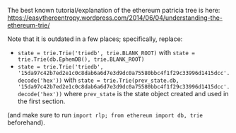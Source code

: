 <!-- TITLE: [English] Patricia Tree -->

The best known tutorial/explanation of the ethereum patricia tree is here:
https://easythereentropy.wordpress.com/2014/06/04/understanding-the-ethereum-trie/

Note that it is outdated in a few places; specifically, replace:

* `state = trie.Trie('triedb', trie.BLANK_ROOT)` with `state = trie.Trie(db.EphemDB(), trie.BLANK_ROOT)`
* `state = trie.Trie('triedb', '15da97c42b7ed2e1c0c8dab6a6d7e3d9dc0a75580bbc4f1f29c33996d1415dcc'.decode('hex'))` with `state = trie.Trie(prev_state.db, '15da97c42b7ed2e1c0c8dab6a6d7e3d9dc0a75580bbc4f1f29c33996d1415dcc'.decode('hex'))` where `prev_state` is the state object created and used in the first section.

(and make sure to run `import rlp; from ethereum import db, trie` beforehand).